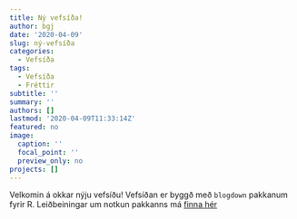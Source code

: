 ```yaml
---
title: Ný vefsíða!
author: bgj
date: '2020-04-09'
slug: ný-vefsíða
categories:
  - Vefsíða
tags:
  - Vefsíða
  - Fréttir
subtitle: ''
summary: ''
authors: []
lastmod: '2020-04-09T11:33:14Z'
featured: no
image:
  caption: ''
  focal_point: ''
  preview_only: no
projects: []
---
```



Velkomin á okkar nýju vefsíðu! Vefsíðan er byggð með `blogdown` pakkanum fyrir R. Leiðbeiningar um notkun pakkanns má [finna hér](https://bookdown.org/yihui/blogdown/)

